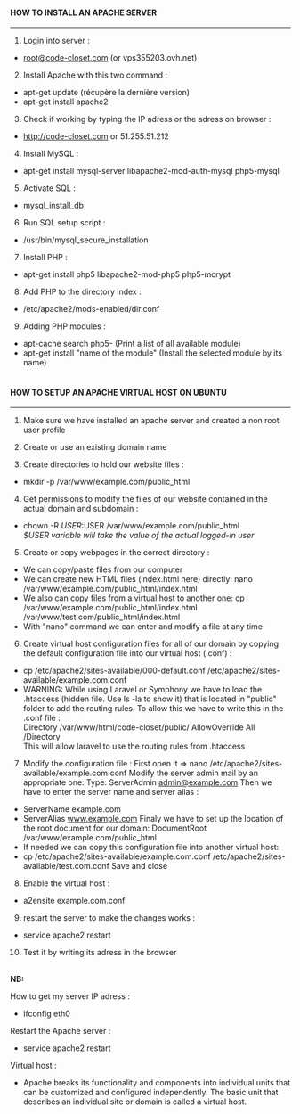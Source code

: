#### HOW TO INSTALL AN APACHE SERVER
-----------

1) Login into server :
* root@code-closet.com (or vps355203.ovh.net)

2) Install Apache with this two command : 
* apt-get update (récupère la dernière version)
* apt-get install apache2

3) Check if working by typing the IP adress or the adress on browser :
* http://code-closet.com or 51.255.51.212

4) Install MySQL :
* apt-get install mysql-server libapache2-mod-auth-mysql php5-mysql

5) Activate SQL :
* mysql_install_db

6) Run SQL setup script :
* /usr/bin/mysql_secure_installation

7) Install PHP :
* apt-get install php5 libapache2-mod-php5 php5-mcrypt

8) Add PHP to the directory index :
* /etc/apache2/mods-enabled/dir.conf

9) Adding PHP modules :
* apt-cache search php5- (Print a list of all available module)
* apt-get install "name of the module" (Install the selected module by its name)
<br/><br/>

#### HOW TO SETUP AN APACHE VIRTUAL HOST ON UBUNTU
--------------
1) Make sure we have installed an apache server and created a non root user profile

2) Create or use an existing domain name

3) Create directories to hold our website files :
* mkdir -p /var/www/example.com/public_html

4) Get permissions to modify the files of our website contained in the actual domain and subdomain :
* chown -R $USER:$USER /var/www/example.com/public_html<br/>
*$USER variable will take the value of the actual logged-in user*

5) Create or copy webpages in the correct directory :
* We can copy/paste files from our computer
* We can create new HTML files (index.html here) directly: nano /var/www/example.com/public_html/index.html
* We also can copy files from a virtual host to another one: cp /var/www/example.com/public_html/index.html /var/www/test.com/public_html/index.html
* With "nano" command we can enter and modify a file at any time

6) Create virtual host configuration files for all of our domain by copying the default configuration file into our virtual host (.conf) :
* cp /etc/apache2/sites-available/000-default.conf /etc/apache2/sites-available/example.com.conf
* WARNING: While using Laravel or Symphony we have to load the .htaccess (hidden file. Use ls -la to show it) that is located in "public" folder to add the routing rules. To allow this we have to write this in the .conf file :<br/>
Directory /var/www/html/code-closet/public/	AllowOverride All	/Directory<br/>
This will allow laravel to use the routing rules from .htaccess

7) Modify the configuration file :
First open it => nano /etc/apache2/sites-available/example.com.conf 
Modify the server admin mail by an appropriate one:
Type: ServerAdmin admin@example.com
Then we have to enter the server name and server alias :
* ServerName example.com
* ServerAlias www.example.com
Finaly we have to set up the location of the root document for our domain:
DocumentRoot /var/www/example.com/public_html
* If needed we can copy this configuration file into another virtual host:
* cp /etc/apache2/sites-available/example.com.conf /etc/apache2/sites-available/test.com.conf
Save and close

8) Enable the virtual host :
* a2ensite example.com.conf

9) restart the server to make the changes works :
* service apache2 restart

10) Test it by writing its adress in the browser
<br/><br/>

<strong>NB:</strong>

How to get my server IP adress :
* ifconfig eth0

Restart the Apache server :
* service apache2 restart

Virtual host : 
* Apache breaks its functionality and components into individual units that can be customized and configured independently. The basic unit that describes an individual site or domain is called a virtual host.


	

	

